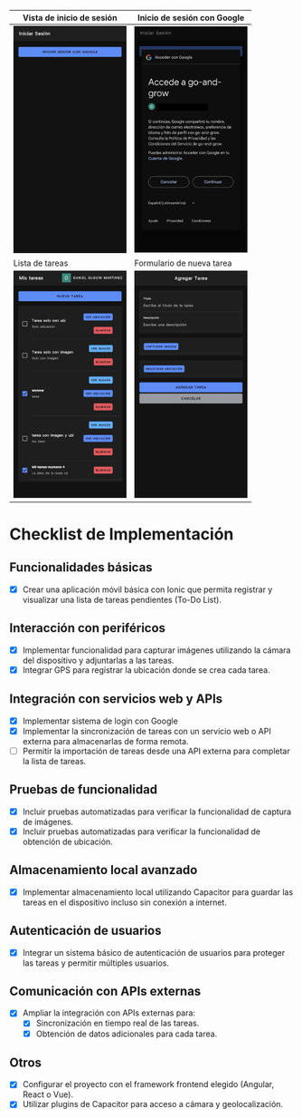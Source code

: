 | Vista de inicio de sesión                                         | Inicio de sesión con Google                                               |
|-------------------------------------------------------------------|---------------------------------------------------------------------------|
| <img src="./images/1-login.jpg" alt="Vista de inicio de sesión" width="200">          | <img src="./images/2-login-google.jpg" alt="Inicio de sesión con Google" width="200"> |
| Lista de tareas                                                   | Formulario de nueva tarea                                                 |
| <img src="./images/3-list.jpg" alt="Lista de tareas" width="200"> | <img src="./images/4-new-task.jpg" alt="Formulario de nueva tarea" width="200"> |

# Checklist de Implementación

## Funcionalidades básicas
- [x] Crear una aplicación móvil básica con Ionic que permita registrar y visualizar una lista de tareas pendientes (To-Do List).

## Interacción con periféricos
- [x] Implementar funcionalidad para capturar imágenes utilizando la cámara del dispositivo y adjuntarlas a las tareas.
- [x] Integrar GPS para registrar la ubicación donde se crea cada tarea.

## Integración con servicios web y APIs
- [x] Implementar sistema de login con Google
- [x] Implementar la sincronización de tareas con un servicio web o API externa para almacenarlas de forma remota.
- [ ] Permitir la importación de tareas desde una API externa para completar la lista de tareas.

## Pruebas de funcionalidad
- [x] Incluir pruebas automatizadas para verificar la funcionalidad de captura de imágenes.
- [x] Incluir pruebas automatizadas para verificar la funcionalidad de obtención de ubicación.

## Almacenamiento local avanzado
- [x] Implementar almacenamiento local utilizando Capacitor para guardar las tareas en el dispositivo incluso sin conexión a internet.

## Autenticación de usuarios
- [x] Integrar un sistema básico de autenticación de usuarios para proteger las tareas y permitir múltiples usuarios.

## Comunicación con APIs externas
- [x] Ampliar la integración con APIs externas para:
  - [x] Sincronización en tiempo real de las tareas.
  - [x] Obtención de datos adicionales para cada tarea.

## Otros
- [x] Configurar el proyecto con el framework frontend elegido (Angular, React o Vue).
- [x] Utilizar plugins de Capacitor para acceso a cámara y geolocalización.
